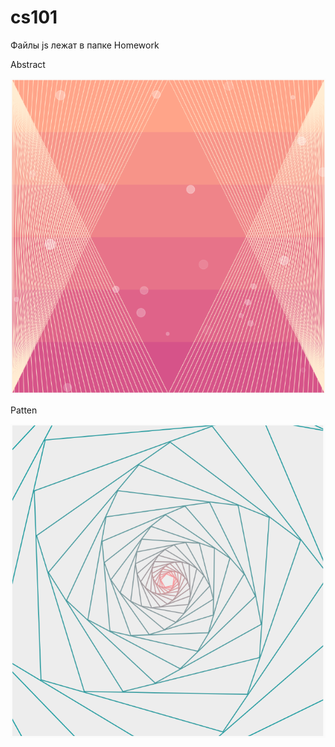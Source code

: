 # cs101
Файлы js лежат в папке Homework


Abstract

![A](photos/abstract.PNG)


Patten

![P](photos/pattern.PNG)

